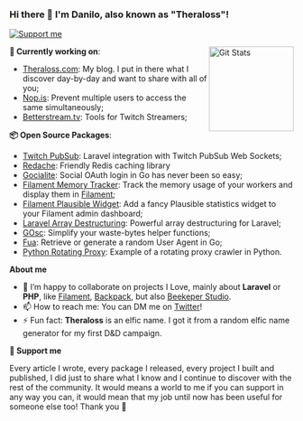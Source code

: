 ### Hi there 👋 I'm Danilo, also known as "Theraloss"!

[![Support me](https://img.shields.io/badge/💜-Support%20me-f471ff)](https://www.buymeacoffee.com/theraloss)

<a href="https://github.com/danilopolani"><img alt="Git Stats" src="https://github-readme-stats.vercel.app/api?username=danilopolani&show_icons=true" align="right" height="150" /></a>

**🔭 Currently working on**: 

- [Theraloss.com](https://theraloss.com): My blog. I put in there what I discover day-by-day and want to share with all of you;
- [Nop.is](https://nop.is): Prevent multiple users to access the same simultaneously;
- [Betterstream.tv](https://betterstream.tv/): Tools for Twitch Streamers;

**📦 Open Source Packages**:

- [Twitch PubSub](https://github.com/danilopolani/twitch-pub-sub): Laravel integration with Twitch PubSub Web Sockets;
- [Redache](https://github.com/danilopolani/redache): Friendly Redis caching library
- [Gocialite](https://github.com/danilopolani/gocialite): Social OAuth login in Go has never been so easy;
- [Filament Memory Tracker](https://github.com/danilopolani/filament-memory-tracker): Track the memory usage of your workers and display them in [Filament](https://filamentadmin.com);
- [Filament Plausible Widget](https://github.com/danilopolani/filament-plausible-widget): Add a fancy Plausible statistics widget to your Filament admin dashboard;
- [Laravel Array Destructuring](https://github.com/danilopolani/laravel-array-destructuring): Powerful array destructuring for Laravel;
- [GOsc](https://github.com/danilopolani/gosc): Simplify your waste-bytes helper functions;
- [Fua](https://github.com/danilopolani/fua): Retrieve or generate a random User Agent in Go;
- [Python Rotating Proxy](https://github.com/danilopolani/rotating-proxy-python): Example of a rotating proxy crawler in Python.

**About me**

- 👯 I’m happy to collaborate on projects I Love, mainly about **Laravel** or **PHP**, like [Filament](https://filamentadmin.com/), [Backpack](https://backpackforlaravel.com/), but also [Beekeper Studio](https://github.com/beekeeper-studio/beekeeper-studio).
- 📫 How to reach me: You can DM me on [Twitter](https://twitter.com/theraloss)!
- ⚡ Fun fact: **Theraloss** is an elfic name. I got it from a random elfic name generator for my first D&D campaign.

**💜 Support me**

Every article I wrote, every package I released, every project I built and published, I did just to share what I know and I continue to discover with the rest of the community. It would means a world to me if you can support in any way you can, it would mean that my job until now has been useful for someone else too! Thank you 🙏
